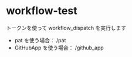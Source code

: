 # workflow-test

トークンを使って workflow_dispatch を実行します

- pat を使う場合： /pat
- GitHubApp を使う場合： /github_app
